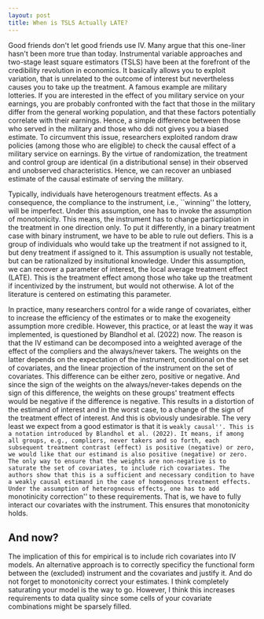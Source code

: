 ```yaml
---
layout: post
title: When is TSLS Actually LATE?
---
```


Good friends don't let good friends use IV. Many argue that this one-liner hasn't been more true than today. Instrumental variable approaches and two-stage least square estimators (TSLS) have been at the forefront of
the credibility revolution in economics. It basically allows you to exploit variation, that is unrelated to the outcome of interest but nevertheless causes you to take up the treatment. A famous example
are military lotteries. If you are interested in the effect of you military service on your earnings, you are probably confronted with the fact that those in the military differ from the general working population, and 
that these factors potentially correlate with their earnings. Hence, a simple difference between those who served in the military and those who ddi not gives you a biased estimate. To circumvent this issue,
researchers exploited random draw policies (among those who are eligible) to check the causal effect  of a military service on earnings. By the virtue of randomization, the treatment and control group are identical (in a distributional sense) in their
observed and unobserved characteristics. Hence, we can recover an unbiased estimate of the causal estimate of serving the military.

Typically, individuals have heterogenours treatment effects. As a consequence, the compliance to the instrument, i.e., ``winning'' the lottery, will be imperfect. Under this assumption, one has to invoke the assumption of monotonicity.
This means, the instrument has to change particpiation in the treatment in one direction only. To put it differently, in a binary treatment case with binary instrument, we have to be able to rule out defiers. This is a group of
individuals who would take up the treatment if not assigned to it, but deny treatment if assigned to it. This assumption is usually not testable, but can be rationalized by insitutional knowledge. Under this assumption,
we can recover a parameter of interest, the local average treatment effect (LATE). This is the treatment effect among those who take up the treatment if incentivized by the instrument, but would not otherwise. A lot of the
literature is centered on estimating this parameter.

In practice, many researchers control for a wide range of covariates, either to increase the efficiency of the estimates or to make the exogeneity assumption more credible. However, this practice, or at least the way it was implemented, is questioned by Blandhol et al. (2022) now. The
reason is that the IV estimand can be decomposed into a weighted average of the effect of the compliers and the always/never takers. The weights on the latter depends on the expectation of the instrument, conditional on the set of covariates, and the linear
projection of the instrument on the set of covariates. This difference can be either zero, positive or negative. And since the sign of the weights on the always/never-takes depends on the sign of this difference, the weights on these groups' treatment effects
would be negative if the difference is negative. This results in a distortion of the estimand of interest and in the worst case, to a change of the sign of the treatment effect of interest. And this is obviously undesirable. The very least we expect from a good estimator is 
that it is ``weakly causal''. This is a notation introduced by Blandhol et al. (2022). It means, if among all groups, e.g., compliers, never takers and so forth, each subsequent treatment contrast (effect) is positive (negative) or zero,
we would like that our estimand is also positive (negative) or zero. The only way to ensure that the weights are non-negative is to saturate the set of covariates, to include rich covariates. The authors show that this is a sufficient and necessary condition to have
a weakly causal estimand in the case of homogenous treatment effects. Under the assumption of heterogneous effects, one has to add ``monotinicity correction'' to these requirements. That is, we have to fully interact our covariates with the
instrument. This ensures that monotonicity holds.

## And now?

The implication of this for empirical is to include rich covariates into IV models. An alternative approach is to correctly specificy the functional form between the (excluded) instrument and the covariates and justify it. And do not forget to monotonicity
correct your estimates. I think completely saturating your model is the way to go. However, I think this increases requirements to data quality since some cells of your covariate combinations might be sparsely filled.

  